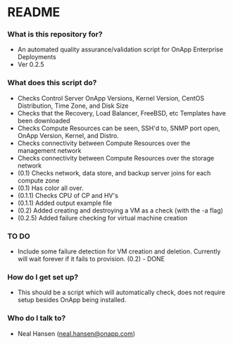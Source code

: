 # README #

### What is this repository for? ###

* An automated quality assurance/validation script for OnApp Enterprise Deployments
* Ver 0.2.5

### What does this script do? ###

* Checks Control Server OnApp Versions, Kernel Version, CentOS Distribution, Time Zone, and Disk Size
* Checks that the Recovery, Load Balancer, FreeBSD, etc Templates have been downloaded
* Checks Compute Resources can be seen, SSH'd to, SNMP port open, OnApp Version, Kernel, and Distro.
* Checks connectivity between Compute Resources over the management network
* Checks connectivity between Compute Resources over the storage network
* (0.1) Checks network, data store, and backup server joins for each compute zone
* (0.1) Has color all over.
* (0.1.1) Checks CPU of CP and HV's
* (0.1.1) Added output example file
* (0.2) Added creating and destroying a VM as a check (with the -a flag)
* (0.2.5) Added failure checking for virtual machine creation

### TO DO ###
* Include some failure detection for VM creation and deletion. Currently will wait forever if it fails to provision. (0.2) - DONE

### How do I get set up? ###

* This should be a script which will automatically check, does not require setup besides OnApp being installed.

### Who do I talk to? ###

* Neal Hansen (neal.hansen@onapp.com)
